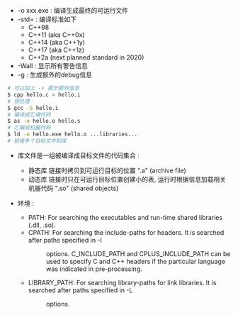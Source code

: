 
- -o xxx.exe : 编译生成最终的可运行文件
- -std= : 编译标准如下
	- C++98
    - C++11 (aka C++0x)
    - C++14 (aka C++1y)
    - C++17 (aka C++1z)
    - C++2a (next planned standard in 2020)
- -Wall : 显示所有警告信息
- -g : 生成额外的debug信息

```bash
# 可以加上 -v 提示额外信息
$ cpp hello.c > hello.i
# 预处理
$ gcc -S hello.i
# 编译成汇编代码
$ as -o hello.o hello.s
# 汇编成机器代码
$ ld -o hello.exe hello.o ...libraries...
# 链接多个目标文件和库
```

- 库文件是一组被编译成目标文件的代码集合 :  
	- 静态库 链接时拷贝到可运行目标的位置 ".a" (archive file)
	- 动态库 链接时只在可运行目标位置创建小的表, 运行时根据信息加载相关机器代码 ".so" (shared objects)

- 环境 : 
	- PATH: For searching the executables and run-time shared libraries (.dll, .so).
	- CPATH: For searching the include-paths for headers. It is searched after paths specified in -I<dir> options. C_INCLUDE_PATH and CPLUS_INCLUDE_PATH can be used to specify C and C++ headers if the particular language was indicated in pre-processing.
	- LIBRARY_PATH: For searching library-paths for link libraries. It is searched after paths specified in -L<dir> options.
